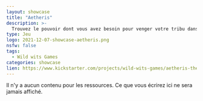 ```yaml
---
layout: showcase
title: "Aetheris"
description: >-
  Trouvez le pouvoir dont vous avez besoin pour venger votre tribu dans ce RPG d'aventure, avec des combats en tour par tour et une expérience de coopération jusqu’à 4 joueurs
type: Jeu
logo: 2021-12-07-showcase-aetheris.png
nsfw: false
tags:
  - Wild wits Games
categories: showcase
lien: https://www.kickstarter.com/projects/wild-wits-games/aetheris-the-game/
---
```


Il n'y a aucun contenu pour les ressources.
Ce que vous écrirez ici ne sera jamais affiché.
